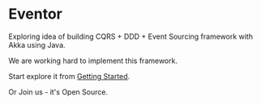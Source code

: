 Eventor
=======

Exploring idea of building CQRS + DDD + Event Sourcing framework with Akka using Java.

We are working hard to implement this framework.

Start explore it from [Getting Started][1].

Or Join us - it's Open Source.

  [1]: https://github.com/st-kurilin/eventor/blob/master/documentation/getting-started.md
